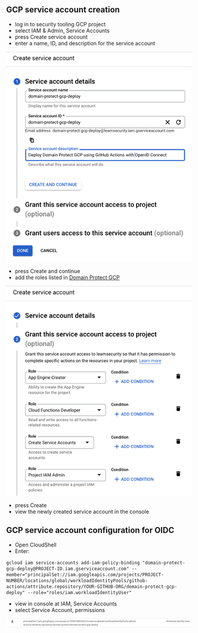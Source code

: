 ## GCP service account creation
* log in to security tooling GCP project 
* select IAM & Admin, Service Accounts
* press Create service account
* enter a name, ID, and description for the service account

<img src="images/create-service-account.png" width="500">

* press Create and continue
* add the roles listed in [Domain Protect GCP](https://github.com/ovotech/domain-protect-gcp#deployment-permissions)

<img src="images/service-account-access.png" width="500">

* press Create
* view the newly created service account in the console

## GCP service account configuration for OIDC
* Open CloudShell
* Enter:
```
gcloud iam service-accounts add-iam-policy-binding "domain-protect-gcp-deploy@PROJECT-ID.iam.gserviceaccount.com" --member="principalSet://iam.googleapis.com/projects/PROJECT-NUMBER/locations/global/workloadIdentityPools/github-actions/attribute.repository/YOUR-GITHUB-ORG/domain-protect-gcp-deploy" --role="roles/iam.workloadIdentityUser"
```
* view in console at IAM, Service Accounts
* select Service Account, permissions

<img src="images/iam-policy-binding.png" width="500">